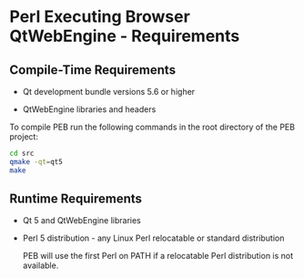 # Perl Executing Browser QtWebEngine - Requirements

## Compile-Time Requirements

* Qt development bundle versions 5.6 or higher

* QtWebEngine libraries and headers  

To compile PEB run the following commands in the root directory of the PEB project:

```bash
cd src
qmake -qt=qt5
make
```

## Runtime Requirements

* Qt 5 and QtWebEngine libraries

* Perl 5 distribution - any Linux Perl relocatable or standard distribution

  PEB will use the first Perl on PATH if a relocatable Perl distribution is not available.
